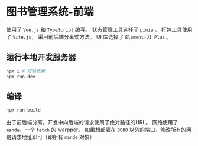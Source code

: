 # 图书管理系统-前端

使用了 `Vue.js` 和 `TypeScript` 编写。 
状态管理工具选择了 `pinia` 。
打包工具使用了 `Vite.js`， 采用前后端分离式方法。
UI 库选择了 `Element-UI Plus` 。

## 运行本地开发服务器
```bash
npm i # 安装依赖
npm run dev
```

## 编译 
```bash
npm run build
```

由于前后端分离，开发中向后端的请求使用了绝对路径的URL。
网络使用了 `mande`，一个 `fetch` 的 warpper。
如果想部署在 `8080` 以外的端口，修改所有的网络请求地址即可（即所有 `mande` 对象）
